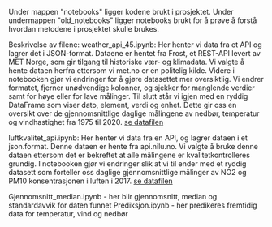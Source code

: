 Under mappen "notebooks" ligger kodene brukt i prosjektet. Under undermappen "old_notebooks" ligger notebooks brukt for å prøve å forstå hvordan metodene i prosjektet skulle brukes. 

Beskrivelse av filene:
weather_api_45.ipynb:
Her henter vi data fra et API og lagrer det i JSON-format. Dataene er hentet fra Frost, et REST-API levert av MET Norge, som gir tilgang til historiske vær- og klimadata. Vi valgte å hente dataen herfra ettersom vi met.no er en politelig kilde. Videre i notebooken gjør vi endringer for å gjøre datasettet mer oversiktlig. Vi endrer formatet, fjerner unødvendige kolonner, og sjekker for manglende verdier samt for høye eller for lave målinger. Til slutt står vi igjen med en ryddig DataFrame som viser dato, element, verdi og enhet. Dette gir oss en oversikt over de gjennomsnittlige daglige målingene av nedbør, temperatur og vindhastighet fra 1975 til 2020. 
[se datafilen](../data/gjsnitt_data.csv)


luftkvalitet_api.ipynb:
Her henter vi data fra en API, og lagrer dataen i et json.format. Denne dataen er hente fra api.nilu.no. Vi valgte å bruke denne dataen ettersom det er bekreftet at alle målingene er kvalitetkontrolleres grundig. 
I notebooken gjør vi endringer slik at vi til ender med et ryddig datasett som forteller oss daglige gjennomsnittlige målinger av NO2 og PM10 konsentrasjonen i luften i 2017. 
[se datafilen](../data/daglig_gjennomsnitt_2017.csv)





Gjennomsnitt_median.ipynb - her blir gjennomsnitt, median og standardavvik for daten funnet
Prediksjon.ipynb - her predikeres fremtidig data for temperatur, vind og nedbør





